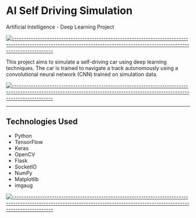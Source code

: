 # AI Self Driving Simulation
 Artificial Intelligence - Deep Learning Project

[![-----------------------------------------------------------------------------------------------------------------------------------------------------------------------------](
https://raw.githubusercontent.com/andreasbm/readme/master/assets/lines/aqua.png)](https://github.com/BaseMax?tab=repositories)

This project aims to simulate a self-driving car using deep learning techniques. The car is trained to navigate a track autonomously using a convolutional neural network (CNN) trained on simulation data.

[![-----------------------------------------------------------------------------------------------------------------------------------------------------------------------------](
https://raw.githubusercontent.com/andreasbm/readme/master/assets/lines/aqua.png)](https://github.com/BaseMax?tab=repositories)
 

---

## Technologies Used

- Python
- TensorFlow
- Keras
- OpenCV
- Flask
- SocketIO
- NumPy
- Matplotlib
- imgaug

[![-----------------------------------------------------------------------------------------------------------------------------------------------------------------------------](
https://raw.githubusercontent.com/andreasbm/readme/master/assets/lines/aqua.png)](https://github.com/BaseMax?tab=repositories)




